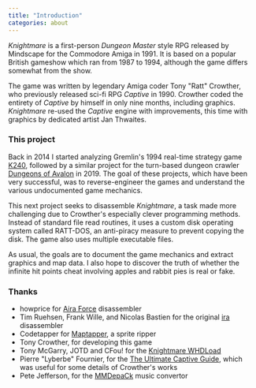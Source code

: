 ```yaml
---
title: "Introduction"
categories: about
---
```


_Knightmare_ is a first-person _Dungeon Master_ style RPG released by Mindscape
for the Commodore Amiga in 1991. It is based on a popular British gameshow which
ran from 1987 to 1994, although the game differs somewhat from the show.

The game was written by legendary Amiga coder Tony "Ratt" Crowther, who
previously released sci-fi RPG _Captive_ in 1990. Crowther coded the entirety of
_Captive_ by himself in only nine months, including graphics. _Knightmare_
re-used the _Captive_ engine with improvements, this time with graphics by
dedicated artist Jan Thwaites.

### This project

Back in 2014 I started analyzing Gremlin's 1994 real-time strategy game
[K240](https://tetracorp.github.io/k240/), followed by a similar project for the
turn-based dungeon crawler 
[Dungeons of Avalon](https://tetracorp.github.io/dungeons-of-avalon) in 2019.
The goal of these projects, which have been very successful, was to
reverse-engineer the games and understand the various undocumented game
mechanics.

This next project seeks to disassemble _Knightmare_, a task made more
challenging due to Crowther's especially clever programming methods. Instead of
standard file read routines, it uses a custom disk operating system called
RATT-DOS, an anti-piracy measure to prevent copying the disk. The game also uses
multiple executable files.

As usual, the goals are to document the game mechanics and extract graphics and
map data. I also hope to discover the truth of whether the infinite hit points
cheat involving apples and rabbit pies is real or fake.

### Thanks

- howprice for [Aira Force](https://howprice.itch.io/aira-force) disassembler
- Tim Ruehsen, Frank Wille, and Nicolas Bastien for the original
  [ira](https://aminet.net/package/dev/asm/ira) disassembler
- Codetapper for [Maptapper](https://codetapper.com/amiga/maptapper/), a sprite
  ripper
- Tony Crowther, for developing this game
- Tony McGarry, JOTD and CFou! for the
  [Knightmare WHDLoad](https://whdload.de/games/Knightmare.html)
- Pierre "Lyberbe" Fournier, for the 
  [The Ultimate Captive Guide](https://captive.atari.org/), which was useful for
  some details of Crowther's works
- Pete Jefferson, for the
  [MMDepaCk](https://aminet.net/package/mus/misc/MMDepaCk) music convertor
